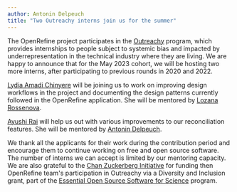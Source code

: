 ```yaml
---
author: Antonin Delpeuch
title: "Two Outreachy interns join us for the summer"
---
```


The OpenRefine project participates in the [Outreachy](https://outreachy.org) program, which provides internships to people subject to systemic bias and impacted by underrepresentation in the technical industry where they are living.
We are happy to announce that for the May 2023 cohort, we will be hosting two more interns, after participating to previous rounds in 2020 and 2022.

[Lydia Amadi Chinyere](https://github.com/Lydiaofficial) will be joining us to work on improving design workflows in the project and documenting the design patterns currently followed in the OpenRefine application. She will be mentored by [Lozana Rossenova](https://github.com/lozanaross).

[Ayushi Rai](https://github.com/ayushrai206) will help us out with various improvements to our reconciliation features. She will be mentored by [Antonin Delpeuch](https://github.com/wetneb).

We thank all the applicants for their work during the contribution period and encourage them to continue working on free and open source software. The number of interns we can accept is limited by our mentoring capacity. We are also grateful to the [Chan
Zuckerberg Initiative](https://chanzuckerberg.com/) for funding then OpenRefine team's participation in Outreachy via a Diversity and Inclusion grant, part of the [Essential Open Source Software for Science](https://chanzuckerberg.com/eoss/) program. 
